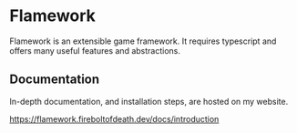 # Flamework
Flamework is an extensible game framework.
It requires typescript and offers many useful features and abstractions.

## Documentation
In-depth documentation, and installation steps, are hosted on my website.

https://flamework.fireboltofdeath.dev/docs/introduction

